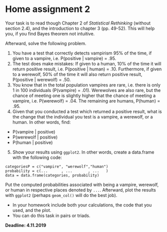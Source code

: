 # Home assignment 2

Your task is to read though Chapter 2 of *Statistical Rethinking* (without section 2.4), and the introduction to chapter 3 (pp. 49-52). This will help you, if you find Bayes theorem not intuitive.

Afterward, solve the following problem.
1. You have a test that correctly detects vampirism 95% of the time, if given to a vampire, i.e. P(positive | vampire) = .95.
2. The test does make mistakes: If given to a human, 10% of the time it will return positive result, i.e. P(positive | human) = .10. Furthermore, if given to a werewolf, 50% of the time it will also return positive result, P(positive | werewolf) = .50.
3. You know that in the total population vampires are rare, i.e. there is only 1 in 100 individuals (P(vampire) = .01). Werewolves are also rare, but the chance of meeting one is slightly higher that the chance of meeting a vampire, i.e. P(werewolf) = .04. The remaining are humans, P(human) = .95.
4. Given that you conducted a test which returned a positive result, what is the change that the individual you test is a vampire, a werewolf, or a human. In other words, find:
  - P(vampire | positive)
  - P(werewolf | positive)
  - P(human | positive)

5. Show your results using `ggplot2`. In other words, create a data.frame with the following code:

```
categoriesP = c("vampire", "werewolf","human")
probability = c(...      , ...       , ...   )
data = data.frame(categories, probability)
```
Put the computed probabilities associated with being a vampire, werewolf, or human in respective places denoted by `...`. Afterward, plot the results with `ggplot2` (perhaps `geom_col()` will do the best job).

* In your homework include both your calculations, the code that you used, and the plot.
* You can do this task in pairs or triads.

**Deadline: 4.11.2019**
